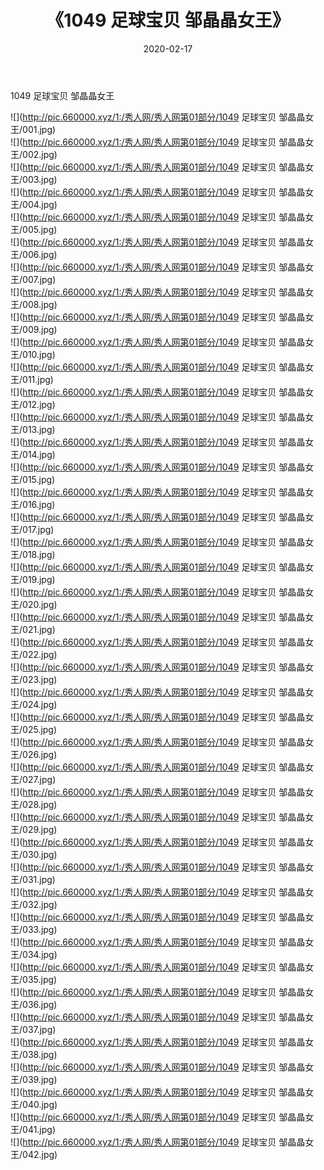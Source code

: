 ﻿---
layout: post
title:  《1049 足球宝贝 邹晶晶女王》
date:   2020-02-17
img: http://pic.660000.xyz/1:/秀人网/秀人网第01部分/1049 足球宝贝 邹晶晶女王/000.jpg
categories: [美女, 清纯, 唯美]
---

1049 足球宝贝 邹晶晶女王

  ![](http://pic.660000.xyz/1:/秀人网/秀人网第01部分/1049 足球宝贝 邹晶晶女王/001.jpg) <br> ![](http://pic.660000.xyz/1:/秀人网/秀人网第01部分/1049 足球宝贝 邹晶晶女王/002.jpg) <br> ![](http://pic.660000.xyz/1:/秀人网/秀人网第01部分/1049 足球宝贝 邹晶晶女王/003.jpg) <br> ![](http://pic.660000.xyz/1:/秀人网/秀人网第01部分/1049 足球宝贝 邹晶晶女王/004.jpg) <br> ![](http://pic.660000.xyz/1:/秀人网/秀人网第01部分/1049 足球宝贝 邹晶晶女王/005.jpg) <br> ![](http://pic.660000.xyz/1:/秀人网/秀人网第01部分/1049 足球宝贝 邹晶晶女王/006.jpg) <br> ![](http://pic.660000.xyz/1:/秀人网/秀人网第01部分/1049 足球宝贝 邹晶晶女王/007.jpg) <br> ![](http://pic.660000.xyz/1:/秀人网/秀人网第01部分/1049 足球宝贝 邹晶晶女王/008.jpg) <br> ![](http://pic.660000.xyz/1:/秀人网/秀人网第01部分/1049 足球宝贝 邹晶晶女王/009.jpg) <br> ![](http://pic.660000.xyz/1:/秀人网/秀人网第01部分/1049 足球宝贝 邹晶晶女王/010.jpg) <br> ![](http://pic.660000.xyz/1:/秀人网/秀人网第01部分/1049 足球宝贝 邹晶晶女王/011.jpg) <br> ![](http://pic.660000.xyz/1:/秀人网/秀人网第01部分/1049 足球宝贝 邹晶晶女王/012.jpg) <br> ![](http://pic.660000.xyz/1:/秀人网/秀人网第01部分/1049 足球宝贝 邹晶晶女王/013.jpg) <br> ![](http://pic.660000.xyz/1:/秀人网/秀人网第01部分/1049 足球宝贝 邹晶晶女王/014.jpg) <br> ![](http://pic.660000.xyz/1:/秀人网/秀人网第01部分/1049 足球宝贝 邹晶晶女王/015.jpg) <br> ![](http://pic.660000.xyz/1:/秀人网/秀人网第01部分/1049 足球宝贝 邹晶晶女王/016.jpg) <br> ![](http://pic.660000.xyz/1:/秀人网/秀人网第01部分/1049 足球宝贝 邹晶晶女王/017.jpg) <br> ![](http://pic.660000.xyz/1:/秀人网/秀人网第01部分/1049 足球宝贝 邹晶晶女王/018.jpg) <br> ![](http://pic.660000.xyz/1:/秀人网/秀人网第01部分/1049 足球宝贝 邹晶晶女王/019.jpg) <br> ![](http://pic.660000.xyz/1:/秀人网/秀人网第01部分/1049 足球宝贝 邹晶晶女王/020.jpg) <br> ![](http://pic.660000.xyz/1:/秀人网/秀人网第01部分/1049 足球宝贝 邹晶晶女王/021.jpg) <br> ![](http://pic.660000.xyz/1:/秀人网/秀人网第01部分/1049 足球宝贝 邹晶晶女王/022.jpg) <br> ![](http://pic.660000.xyz/1:/秀人网/秀人网第01部分/1049 足球宝贝 邹晶晶女王/023.jpg) <br> ![](http://pic.660000.xyz/1:/秀人网/秀人网第01部分/1049 足球宝贝 邹晶晶女王/024.jpg) <br> ![](http://pic.660000.xyz/1:/秀人网/秀人网第01部分/1049 足球宝贝 邹晶晶女王/025.jpg) <br> ![](http://pic.660000.xyz/1:/秀人网/秀人网第01部分/1049 足球宝贝 邹晶晶女王/026.jpg) <br> ![](http://pic.660000.xyz/1:/秀人网/秀人网第01部分/1049 足球宝贝 邹晶晶女王/027.jpg) <br> ![](http://pic.660000.xyz/1:/秀人网/秀人网第01部分/1049 足球宝贝 邹晶晶女王/028.jpg) <br> ![](http://pic.660000.xyz/1:/秀人网/秀人网第01部分/1049 足球宝贝 邹晶晶女王/029.jpg) <br> ![](http://pic.660000.xyz/1:/秀人网/秀人网第01部分/1049 足球宝贝 邹晶晶女王/030.jpg) <br> ![](http://pic.660000.xyz/1:/秀人网/秀人网第01部分/1049 足球宝贝 邹晶晶女王/031.jpg) <br> ![](http://pic.660000.xyz/1:/秀人网/秀人网第01部分/1049 足球宝贝 邹晶晶女王/032.jpg) <br> ![](http://pic.660000.xyz/1:/秀人网/秀人网第01部分/1049 足球宝贝 邹晶晶女王/033.jpg) <br> ![](http://pic.660000.xyz/1:/秀人网/秀人网第01部分/1049 足球宝贝 邹晶晶女王/034.jpg) <br> ![](http://pic.660000.xyz/1:/秀人网/秀人网第01部分/1049 足球宝贝 邹晶晶女王/035.jpg) <br> ![](http://pic.660000.xyz/1:/秀人网/秀人网第01部分/1049 足球宝贝 邹晶晶女王/036.jpg) <br> ![](http://pic.660000.xyz/1:/秀人网/秀人网第01部分/1049 足球宝贝 邹晶晶女王/037.jpg) <br> ![](http://pic.660000.xyz/1:/秀人网/秀人网第01部分/1049 足球宝贝 邹晶晶女王/038.jpg) <br> ![](http://pic.660000.xyz/1:/秀人网/秀人网第01部分/1049 足球宝贝 邹晶晶女王/039.jpg) <br> ![](http://pic.660000.xyz/1:/秀人网/秀人网第01部分/1049 足球宝贝 邹晶晶女王/040.jpg) <br> ![](http://pic.660000.xyz/1:/秀人网/秀人网第01部分/1049 足球宝贝 邹晶晶女王/041.jpg) <br> ![](http://pic.660000.xyz/1:/秀人网/秀人网第01部分/1049 足球宝贝 邹晶晶女王/042.jpg) <br>